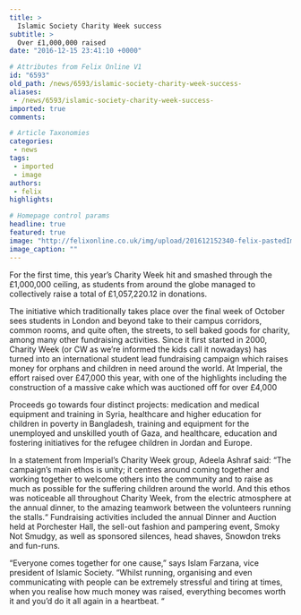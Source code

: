 ```yaml
---
title: >
  Islamic Society Charity Week success
subtitle: >
  Over £1,000,000 raised
date: "2016-12-15 23:41:10 +0000"

# Attributes from Felix Online V1
id: "6593"
old_path: /news/6593/islamic-society-charity-week-success-
aliases:
 - /news/6593/islamic-society-charity-week-success-
imported: true
comments:

# Article Taxonomies
categories:
 - news
tags:
 - imported
 - image
authors:
 - felix
highlights:

# Homepage control params
headline: true
featured: true
image: "http://felixonline.co.uk/img/upload/201612152340-felix-pastedImage (2).png"
image_caption: ""
---
```


For the first time, this year’s Charity Week hit and smashed through the £1,000,000 ceiling, as students from around the globe managed to collectively raise a total of £1,057,220.12 in donations.

The initiative which traditionally takes place over the final week of October sees students in London and beyond take to their campus corridors, common rooms, and quite often, the streets, to sell baked goods for charity, among many other fundraising activities.
Since it first started in 2000, Charity Week (or CW as we’re informed the kids call it nowadays) has turned into an international student lead fundraising campaign which raises money for orphans and children in need around the world. At Imperial, the effort raised over £47,000 this year, with one of the highlights including the construction of a massive cake which was auctioned off for over £4,000

Proceeds go towards four distinct projects: medication and medical equipment and training in Syria, healthcare and higher education for children in poverty in Bangladesh, training and equipment for the unemployed and unskilled youth of Gaza, and healthcare, education and fostering initiatives for the refugee children in Jordan and Europe.

In a statement from Imperial’s Charity Week group, Adeela Ashraf said: “The campaign’s main ethos is unity; it centres around coming together and working together to welcome others into the community and to raise as much as possible for the suffering children around the world. And this ethos was noticeable all throughout Charity Week, from the electric atmosphere at the annual dinner, to the amazing teamwork between the volunteers running the stalls.“
Fundraising activities included  the annual Dinner and Auction held at Porchester Hall, the sell-out fashion and pampering event, Smoky Not Smudgy, as well as sponsored silences, head shaves, Snowdon treks and fun-runs.

“Everyone comes together for one cause,” says Islam Farzana, vice president of Islamic Society. “Whilst running, organising and even communicating with people can be extremely stressful and tiring at times, when you realise how much money was raised, everything becomes worth it and you’d do it all again in a heartbeat. “
